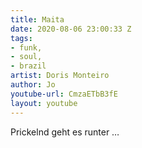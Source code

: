 ```yaml
---
title: Maita
date: 2020-08-06 23:00:33 Z
tags:
- funk,
- soul,
- brazil
artist: Doris Monteiro
author: Jo
youtube-url: CmzaETbB3fE
layout: youtube
---
```


 Prickelnd geht es runter …
